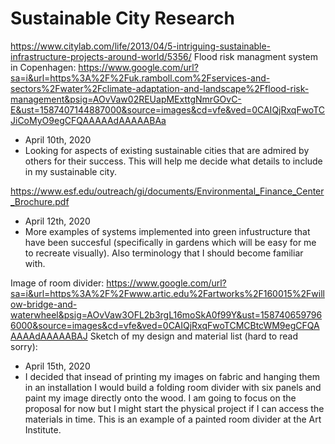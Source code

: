 # Sustainable City Research

https://www.citylab.com/life/2013/04/5-intriguing-sustainable-infrastructure-projects-around-world/5356/
Flood risk managment system in Copenhagen: https://www.google.com/url?sa=i&url=https%3A%2F%2Fuk.ramboll.com%2Fservices-and-sectors%2Fwater%2Fclimate-adaptation-and-landscape%2Fflood-risk-management&psig=AOvVaw02REUapMExttgNmrGOvC-E&ust=1587407144887000&source=images&cd=vfe&ved=0CAIQjRxqFwoTCJiCoMyO9egCFQAAAAAdAAAAABAa
- April 10th, 2020
- Looking for aspects of existing sustainable cities that are admired by others for their success. This will help me decide what details to include in my sustainable city.

https://www.esf.edu/outreach/gi/documents/Environmental_Finance_Center_Brochure.pdf

- April 12th, 2020
- More examples of systems implemented into green infustructure that have been succesful (specifically in gardens which will be easy for me to recreate visually). Also terminology that I should become familiar with.

Image of room divider: https://www.google.com/url?sa=i&url=https%3A%2F%2Fwww.artic.edu%2Fartworks%2F160015%2Fwillow-bridge-and-waterwheel&psig=AOvVaw3OFL2b3rgL16moSkA0f99Y&ust=1587406597966000&source=images&cd=vfe&ved=0CAIQjRxqFwoTCMCBtcWM9egCFQAAAAAdAAAAABAJ
Sketch of my design and material list (hard to read sorry):
- April 15th, 2020
- I decided that insead of printing my images on fabric and hanging them in an installation I would build a folding room divider with six panels and paint my image directly onto the wood. I am going to focus on the proposal for now but I might start the physical project if I can access the materials in time. This is an example of a painted room divider at the Art Institute.
